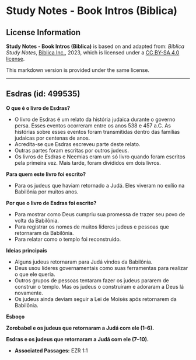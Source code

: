 # Study Notes - Book Intros (Biblica)

## License Information

**Study Notes - Book Intros (Biblica)** is based on and adapted from: _Biblica Study Notes_, [Biblica Inc.](https://www.biblica.com/), 2023, which is licensed under a [CC BY-SA 4.0 license](https://creativecommons.org/licenses/by-sa/4.0/legalcode.en).

This markdown version is provided under the same license.



--------------------------------

## Esdras (id: 499535)

**O que é o livro de Esdras?**

* O livro de Esdras é um relato da história judaica durante o governo persa. Esses eventos ocorreram entre os anos 538 e 457 a.C. As histórias sobre esses eventos foram transmitidas dentro das famílias judaicas por centenas de anos.
* Acredita\-se que Esdras escreveu parte deste relato.
* Outras partes foram escritas por outros judeus.
* Os livros de Esdras e Neemias eram um só livro quando foram escritos pela primeira vez. Mais tarde, foram divididos em dois livros.

**Para quem este livro foi escrito?**

* Para os judeus que haviam retornado a Judá. Eles viveram no exílio na Babilônia por muitos anos.

**Por que o livro de Esdras foi escrito?**

* Para mostrar como Deus cumpriu sua promessa de trazer seu povo de volta da Babilônia.
* Para registrar os nomes de muitos líderes judeus e pessoas que retornaram da Babilônia.
* Para relatar como o templo foi reconstruído.

**Ideias principais**

* Alguns judeus retornaram para Judá vindos da Babilônia.
* Deus usou líderes governamentais como suas ferramentas para realizar o que ele queria.
* Outros grupos de pessoas tentaram fazer os judeus pararem de construir o templo. Mas os judeus o construíram e adoraram a Deus lá novamente.
* Os judeus ainda deviam seguir a Lei de Moisés após retornarem da Babilônia.

**Esboço**

**Zorobabel e os judeus que retornaram a Judá com ele (1–6\).**

**Esdras e os judeus que retornaram a Judá com ele (7–10\).**

* **Associated Passages:** EZR 1:1

